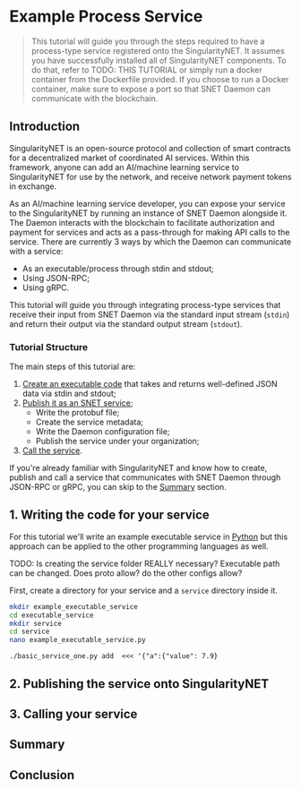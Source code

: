 # Example Process Service

> This tutorial will guide you through the steps required to have a process-type service registered onto the SingularityNET. It assumes you have successfully installed all of SingularityNET components. To do that, refer to TODO: THIS TUTORIAL or simply run a docker container from the Dockerfile provided. If you choose to run a Docker container, make sure to expose a port so that SNET Daemon can communicate with the blockchain.

## Introduction

SingularityNET is an open-source protocol and collection of smart contracts for a decentralized market of coordinated AI services. Within this framework, anyone can add an AI/machine learning service to SingularityNET for use by the network, and receive network payment tokens in exchange.

As an AI/machine learning service developer, you can expose your service to the SingularityNET by running an instance of SNET Daemon alongside it. The Daemon interacts with the blockchain to facilitate authorization and payment for services and acts as a pass-through for making API calls to the service.  There are currently 3 ways by which the Daemon can communicate with a service:

- As an executable/process through stdin and stdout;
- Using JSON-RPC;
- Using gRPC.

This tutorial will guide you through integrating process-type services that receive their input from SNET Daemon via the standard input stream (`stdin`) and return their output via the standard output stream (`stdout`). 

### Tutorial Structure

The main steps of this tutorial are:

1) [Create an executable code](#1-writing-the-code-for-your-service) that takes and returns well-defined JSON data via stdin and stdout;
2) [Publish it as an SNET service](#2-publishing-the-service-onto-singularitynet);
    - Write the protobuf file;
    - Create the service metadata;
    - Write the Daemon configuration file;
    - Publish the service under your organization;
3) [Call the service](#3-calling-your-service).

If you're already familiar with SingularityNET and know how to create, publish and call a service that communicates with SNET Daemon through JSON-RPC or gRPC, you can skip to the [Summary](#summary) section.

## 1. Writing the code for your service

For this tutorial we'll write an example executable service in [Python](https://www.python.org/) but this approach can be applied to the other programming languages as well.



TODO: Is creating the service folder REALLY necessary? Executable path can be changed. Does proto allow? do the other configs allow?



First, create a directory for your service and a `service` directory inside it.

```bash
mkdir example_executable_service
cd executable_service
mkdir service
cd service
nano example_executable_service.py
```



`./basic_service_one.py add  <<< '{"a":{"value": 7.9}`



## 2. Publishing the service onto SingularityNET



## 3. Calling your service

## Summary

## Conclusion
